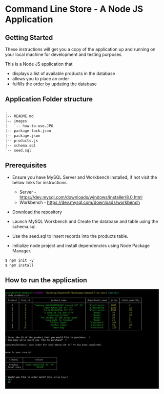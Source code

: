 # Command Line Store - A Node JS Application

## Getting Started

These instructions will get you a copy of the application up and running on your local machine for development and testing purposes.

This is a Node JS application that 

- displays a list of available products in the database
- allows you to place an order
- fulfills the order by updating the database

## Application Folder structure

```
.
|-- README.md
|-- images
|   `-- how-to-use.JPG
|-- package-lock.json
|-- package.json
|-- products.js
|-- schema.sql
`-- seed.sql

```
## Prerequisites

* Ensure you have MySQL Server and Workbench installed, if not visit the below links for instructions.  

  - Server - https://dev.mysql.com/downloads/windows/installer/8.0.html 
  - Workbench - https://dev.mysql.com/downloads/workbench  

* Download the repository

* Launch MySQL Workbench and Create the database and table using the schema.sql.

* Use the seed.sql to insert records into the products table.
  
* Initialize node project and install dependencies using Node Package Manager.

```
$ npm init -y
$ npm install
```

## How to run the application

![alt text](./images/how-to-use.JPG) 

